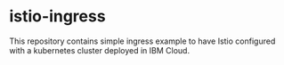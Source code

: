# istio-ingress

This repository contains simple ingress example to have Istio configured with a kubernetes cluster deployed in IBM Cloud.
